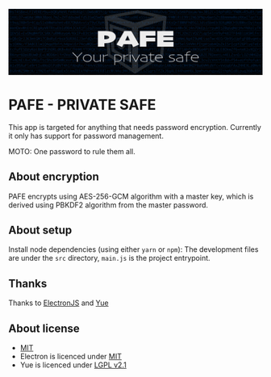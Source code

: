 ![pafe banner](https://github.com/sen0rxol0/pafe/blob/main/src/assets/banner_1024x256@1.png)
# PAFE - PRIVATE SAFE
This app is targeted for anything that needs password encryption. Currently it only has support for password management.

MOTO: One password to rule them all.

<!-- ## Predictions -->
<!-- 1. Add support for file encryption -->

## About encryption
PAFE encrypts using AES-256-GCM algorithm with a master key,
which is derived using PBKDF2 algorithm from the master password.

## About setup
Install node dependencies (using either `yarn` or `npm`):
The development files are under the `src` directory, `main.js` is the project entrypoint.

## Thanks
Thanks to [ElectronJS](https://github.com/electron/electron) and [Yue](https://github.com/yue/yue)

## About license
- [MIT](https://github.com/sen0rxol0/pafe/blob/main/LICENCE)
- Electron is licenced under [MIT](https://github.com/electron/electron/blob/master/LICENSE)
- Yue is licenced under [LGPL v2.1](https://github.com/yue/yue/blob/master/LICENSE)
